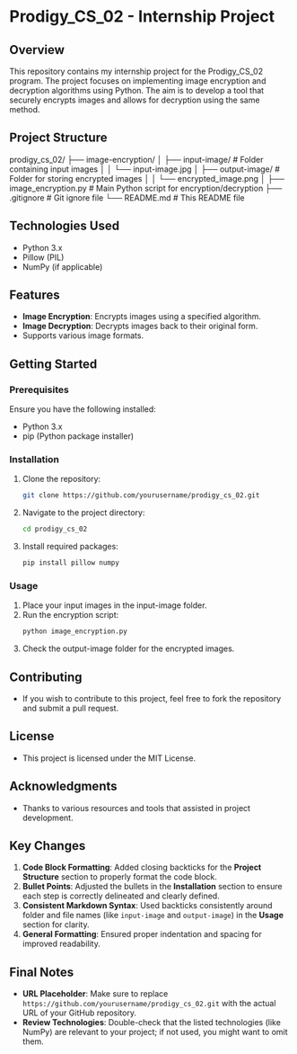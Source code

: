 # Prodigy_CS_02 - Internship Project

## Overview
This repository contains my internship project for the Prodigy_CS_02 program. The project focuses on implementing image encryption and decryption algorithms using Python. The aim is to develop a tool that securely encrypts images and allows for decryption using the same method.

## Project Structure
prodigy_cs_02/ 
├── image-encryption/ 
│ ├── input-image/ # Folder containing input images 
│ │ └── input-image.jpg 
│ ├── output-image/ # Folder for storing encrypted images 
│ │ └── encrypted_image.png 
│ ├── image_encryption.py # Main Python script for encryption/decryption 
├── .gitignore # Git ignore file 
└── README.md # This README file


## Technologies Used
- Python 3.x
- Pillow (PIL)
- NumPy (if applicable)

## Features
- **Image Encryption**: Encrypts images using a specified algorithm.
- **Image Decryption**: Decrypts images back to their original form.
- Supports various image formats.

## Getting Started

### Prerequisites
Ensure you have the following installed:
- Python 3.x
- pip (Python package installer)

### Installation
1. Clone the repository:
   ```bash
   git clone https://github.com/yourusername/prodigy_cs_02.git
2. Navigate to the project directory:
    ```bash
   cd prodigy_cs_02
3. Install required packages:
    ```bash
   pip install pillow numpy

### Usage
1. Place your input images in the input-image folder.
2. Run the encryption script:
   ```bash
   python image_encryption.py
3. Check the output-image folder for the encrypted images.

## Contributing
- If you wish to contribute to this project, feel free to fork the repository and submit a pull request.

## License
- This project is licensed under the MIT License.

## Acknowledgments
- Thanks to various resources and tools that assisted in project development.

## Key Changes
1. **Code Block Formatting**: Added closing backticks for the **Project Structure** section to properly format the code block.
2. **Bullet Points**: Adjusted the bullets in the **Installation** section to ensure each step is correctly delineated and clearly defined.
3. **Consistent Markdown Syntax**: Used backticks consistently around folder and file names (like `input-image` and `output-image`) in the **Usage** section for clarity.
4. **General Formatting**: Ensured proper indentation and spacing for improved readability.

## Final Notes
- **URL Placeholder**: Make sure to replace `https://github.com/yourusername/prodigy_cs_02.git` with the actual URL of your GitHub repository.
- **Review Technologies**: Double-check that the listed technologies (like NumPy) are relevant to your project; if not used, you might want to omit them.

